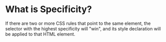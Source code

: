 # What is Specificity?

If there are two or more CSS rules that point to the same element, the selector with the highest specificity will "win", and its style declaration will be applied to that HTML element.